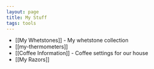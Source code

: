 ```yaml
---
layout: page
title: My Stuff
tags: tools
---
```

- [[My Whetstones]] - My whetstone collection
- [[my-thermometers]]
- [[Coffee Information]] - Coffee settings for our house
- [[My Razors]]
